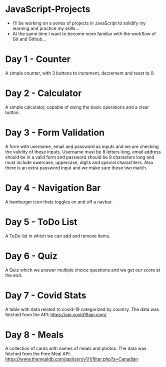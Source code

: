 # JavaScript-Projects

* I'll be working on a series of projects in JavaScript to solidify my learning and practice my skills...
* At the same time I want to become more familiar with the workflow of Git and Github...

# Day 1 - Counter
A simple counter, with 3 buttons to increment, decrement and reset to 0. 

# Day 2 - Calculator
A simple calculator, capable of doing the basic operations and a clear button.

# Day 3 - Form Validation
A form with username, email and password as inputs and we are checking the validity of these inputs.
Username must be 8 letters long, email address should be in a valid form and password should be 8 characters long and must include owercase, uppercase, digits and special charachters. Also there is an extra password input and we make sure those two match.

# Day 4 - Navigation Bar
A hamburger icon thats toggles on and off a navbar.

# Day 5 - ToDo List
A ToDo list in which we can add and remove items.

# Day 6 - Quiz
A Quiz which we answer multiple choice questions and we get our score at the end.

# Day 7 - Covid Stats
A table with data related to covid-19 categorized by country. The data was fetched from the API:
https://api.covid19api.com/

# Day 8 - Meals
A collection of cards with names of meals and photos. The data was fetched from the Free Meal API: 
https://www.themealdb.com/api/json/v1/1/filter.php?a=Canadian